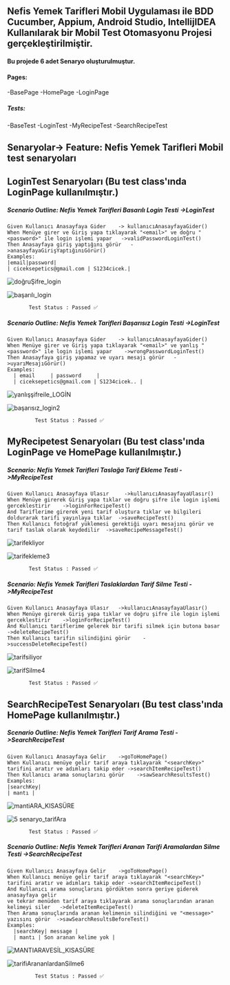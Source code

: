 ## Nefis Yemek Tarifleri Mobil Uygulaması ile BDD Cucumber, Appium, Android Studio, IntellijIDEA Kullanılarak bir Mobil Test Otomasyonu Projesi gerçekleştirilmiştir. 
#### Bu projede 6 adet Senaryo oluşturulmuştur.

#### Pages:
-BasePage
-HomePage
-LoginPage

##### Tests:
-BaseTest
-LoginTest
-MyRecipeTest
-SearchRecipeTest

## Senaryolar-> Feature: Nefis Yemek Tarifleri Mobil test senaryoları

## LoginTest Senaryoları (Bu test class'ında LoginPage kullanılmıştır.)

  ##### Scenario Outline: Nefis Yemek Tarifleri Basarılı Login Testi    ->LoginTest
  
    Given Kullanıcı Anasayfaya Gider    -> kullanıcıAnasayfayaGider()
    When Menüye girer ve Giriş yapa tıklayarak "<email>" ve doğru "<password>" ile login işlemi yapar   ->validPasswordLoginTest()
    Then Anasayfaya giriş yaptığını görür   ->anasayfayaGirişYaptığınıGörür()
    Examples:
    |email|password|
    | ciceksepetics@gmail.com | S1234cicek.|
    
![doğruŞifre_login](https://user-images.githubusercontent.com/65242155/148583900-4ef4a569-5631-48c3-a384-9263f776d8ae.gif)

    
![başarılı_login](https://user-images.githubusercontent.com/65242155/148628222-a94a3a60-5669-4c89-a269-40ebabb83e86.png)

           Test Status : Passed ✅



  ##### Scenario Outline: Nefis Yemek Tarifleri Başarısız Login Testi   ->LoginTest

  
    Given Kullanıcı Anasayfaya Gider    -> kullanıcıAnasayfayaGider()
    When Menüye girer ve Giriş yapa tıklayarak "<email>" ve yanlış "<password>" ile login işlemi yapar    ->wrongPasswordLoginTest()
    Then Anasayfaya giriş yapamaz ve uyarı mesajı görür   ->uyarıMesajıGörür()
    Examples:
      | email     | password     |
      | ciceksepetics@gmail.com | S1234cicek.. |
      
![yanlışşifreile_LOGİN](https://user-images.githubusercontent.com/65242155/148583862-5285bec2-78ab-4c64-b307-7a9e443291ca.gif)
      
![başarısız_login2](https://user-images.githubusercontent.com/65242155/148628227-66bf0d11-3354-433a-9942-4571ac2096ce.png)
      
             Test Status : Passed ✅

 
 ## MyRecipetest Senaryoları (Bu test class'ında LoginPage ve HomePage kullanılmıştır.)
  ##### Scenario: Nefis Yemek Tarifleri Taslağa Tarif Ekleme Testi  ->MyRecipeTest
  

    Given Kullanıcı Anasayfaya Ulasır     ->kullanıcıAnasayfayaUlasır()
    When Menüye girerek Giriş yapa tıklar ve doğru şifre ile login işlemi gerceklestirir    ->loginForRecipeTest()
    And Tariflerime girerek yeni tarif oluştura tıklar ve bilgileri doldurarak tarifi yayınlaya tıklar  ->saveRecipeTest()
    Then Kullanıcı fotoğraf yüklemesi gerektiği uyarı mesajını görür ve tarif taslak olarak keydedilir  ->saveRecipeMessageTest()

 ![tarifekliyor](https://user-images.githubusercontent.com/65242155/148583941-b368d80b-1988-4365-b64b-53577ff0edda.gif)
    
![tarifekleme3](https://user-images.githubusercontent.com/65242155/148628232-67141e2c-ff7b-49d5-829c-41ed622b8041.png)
    
           Test Status : Passed ✅


  ##### Scenario: Nefis Yemek Tarifleri Taslaklardan Tarif Silme Testi  ->MyRecipeTest
  

    Given Kullanıcı Anasayfaya Ulasır   ->kullanıcıAnasayfayaUlasır()
    When Menüye girerek Giriş yapa tıklar ve doğru şifre ile login işlemi gerceklestirir    ->loginForRecipeTest()
    And Kullanıcı tariflerime gelerek bir tarifi silmek için butona basar  ->deleteRecipeTest() 
    Then Kullanıcı tarifin silindiğini görür    ->successDeleteRecipeTest()
    
![tarifsiliyor](https://user-images.githubusercontent.com/65242155/148583964-6ce6464c-c409-40d5-9ba3-694e4c31c3b7.gif)
 
 
![tarifSilme4](https://user-images.githubusercontent.com/65242155/148628242-9e24608d-f13f-42c7-af23-0888f145e0cf.png)
    
           Test Status : Passed ✅


## SearchRecipeTest Senaryoları (Bu test class'ında HomePage kullanılmıştır.)

  ##### Scenario Outline: Nefis Yemek Tarifleri Tarif Arama Testi  ->SearchRecipeTest
  

    Given Kullanıcı Anasayfaya Gelir    ->goToHomePage()
    When Kullanıcı menüye gelir tarif araya tıklayarak "<searchKey>" tarifini aratır ve adımları takip eder ->searchItemRecipeTest()
    Then Kullanıcı arama sonuçlarını görür    ->sawSearchResultsTest()
    Examples:
    |searchKey|
    | mantı |
    
![mantiARA_KISASÜRE](https://user-images.githubusercontent.com/65242155/148584003-db263f13-9664-47bc-aaf1-b6558fbc1a2c.gif)


![5 senaryo_tarifAra](https://user-images.githubusercontent.com/65242155/148628251-3cc452ed-a2ae-4f29-b830-5e768553af62.png)
    
           Test Status : Passed ✅



  ##### Scenario Outline: Nefis Yemek Tarifleri Aranan Tarifi Aramalardan Silme Testi ->SearchRecipeTest
  
  
    Given Kullanıcı Anasayfaya Gelir    ->goToHomePage()
    When Kullanıcı menüye gelir tarif araya tıklayarak "<searchKey>" tarifini aratır ve adımları takip eder ->searchItemRecipeTest()
    And Kullanıcı arama sonuçlarını gördükten sonra geriye giderek anasayfaya gelir 
    ve tekrar menüden tarif araya tıklayarak arama sonuçlarından aranan kelimeyi siler   ->deleteItemRecipeTest()
    Then Arama sonuçlarında aranan kelimenin silindiğini ve "<message>" yazısını görür  ->sawSearchResultsBeforeTest()
    Examples:
      |searchKey| message |
      | mantı | Son aranan kelime yok |
      
![MANTIARAVESİL_KISASÜRE](https://user-images.githubusercontent.com/65242155/148584029-f768955b-1850-42fb-b5ec-b70d1dccd1fe.gif)


![tarifiArananlardanSilme6](https://user-images.githubusercontent.com/65242155/148628264-26da1c44-fd4d-46e9-b29d-02e0ff41ed68.png)
      
             Test Status : Passed ✅

